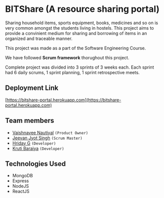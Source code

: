 # BITShare (A resource sharing portal)

Sharing household items, sports equipment, books, medicines and so on is very common amongst the students living in hostels. 
This project aims to provide a convinient medium for sharing and borrowing of items in an organized and traceable manner.



This project was made as a part of the Software Engineering Course.

We have followed **Scrum framework** thorughout this project. 

Complete project was divided into 3 sprints of 3 weeks each. Each sprint had 6 daily scrums, 1 sprint planning, 1 sprint retrospective meets.

## Deployment Link
[https://bitshare-portal.herokuapp.com](https://bitshare-portal.herokuapp.com)

## Team members
* [Vaishnavee Nautiyal](https://github.com/nautivaish) `(Product Owner)`
* [Jeevan Jyot Singh](https://github.com/21jjsk)       `(Scrum Master)`
* [Hriday G](https://github.com/the-hyp0cr1t3)         `(Developer)`
* [Kruti Baraiya](https://github.com/krutibaraiya)     `(Developer)`

## Technologies Used

* MongoDB
* Express
* NodeJS
* ReactJS

